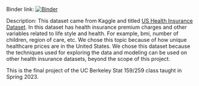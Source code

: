 
Binder link: [![Binder](https://mybinder.org/badge_logo.svg)](https://mybinder.org/v2/gh/UCB-stat-159-s23/project-group16/da1a800)

Description: This dataset came from Kaggle and titled [US Health Insurance Dataset](https://www.kaggle.com/datasets/teertha/ushealthinsurancedataset). In this dataset has health insurance premium charges and other variables related to life style and health. For example, bmi, number of children, region of care, etc. We chose this topic because of how unique healthcare prices are in the United States. We chose this dataset because the techniques used for exploring the data and modeling can be used on other health insurance datasets, beyond the scope of this project.

This is the final project of the UC Berkeley Stat 159/259 class taught in Spring 2023.
